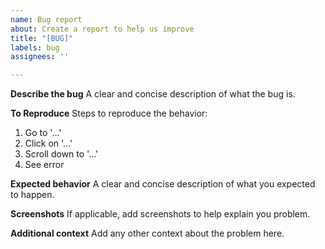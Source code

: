 ```yaml
---
name: Bug report
about: Create a report to help us improve
title: "[BUG]"
labels: bug
assignees: ''

---
```


**Describe the bug**
A clear and concise description of what the bug is.

**To Reproduce**
Steps to reproduce the behavior:

   1. Go to '...'
   2. Click on '...'
   3. Scroll down to '...'
   4. See error

**Expected behavior**
A clear and concise description of what you expected to happen.

**Screenshots**
If applicable, add screenshots to help explain you problem.

**Additional context**
Add any other context about the problem here.
